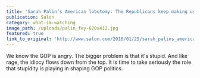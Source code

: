 ```yaml
---
title: 'Sarah Palin’s American lobotomy: The Republicans keep making us dumber, and not even Stephen Colbert can save us'
publication: Salon
category: what-im-watching
image_path: /uploads/palin_fey-620x412.jpg
featured: true
link_to_original: 'http://www.salon.com/2016/01/25/sarah_palins_american_lobotomy_the_republicans_keep_making_us_dumber_and_not_even_stephen_colbert_can_save_us/'
---
```


We know the GOP is angry. The bigger problem is that it's stupid. And like rage, the idiocy flows down from the top. It is time to take seriously the role that stupidity is playing in shaping GOP politics.